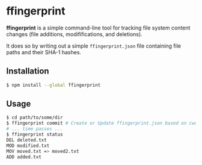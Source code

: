 # ffingerprint

**ffingerprint** is a simple command-line tool for tracking file system content changes (file additions, modififications, and deletions).

It does so by writing out a simple `ffingerprint.json` file containing file paths and their SHA-1 hashes.

## Installation

```sh
$ npm install --global ffingerprint
```

## Usage

```sh
$ cd path/to/some/dir
$ ffingerprint commit # Create or Update ffingerprint.json based on cwd
# ... time passes ...
$ ffingerprint status
DEL deleted.txt
MOD modified.txt
MOV moved.txt => moved2.txt
ADD added.txt
```